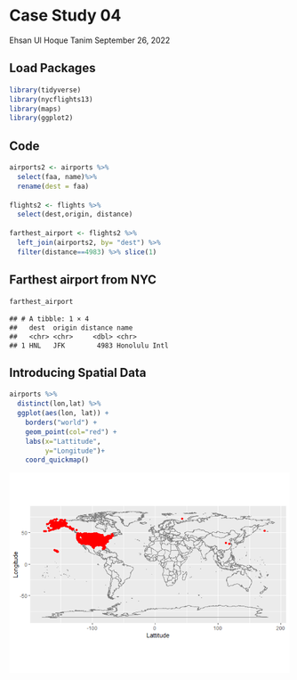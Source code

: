 Case Study 04
================
Ehsan Ul Hoque Tanim
September 26, 2022

## Load Packages

``` r
library(tidyverse)
library(nycflights13)
library(maps)
library(ggplot2)
```

## Code

``` r
airports2 <- airports %>% 
  select(faa, name)%>%
  rename(dest = faa)

flights2 <- flights %>%
  select(dest,origin, distance)

farthest_airport <- flights2 %>% 
  left_join(airports2, by= "dest") %>%
  filter(distance==4983) %>% slice(1)
```

## Farthest airport from NYC

``` r
farthest_airport
```

    ## # A tibble: 1 × 4
    ##   dest  origin distance name         
    ##   <chr> <chr>     <dbl> <chr>        
    ## 1 HNL   JFK        4983 Honolulu Intl

## Introducing Spatial Data

``` r
airports %>%
  distinct(lon,lat) %>%
  ggplot(aes(lon, lat)) +
    borders("world") +
    geom_point(col="red") +
    labs(x="Lattitude",
         y="Longitude")+
    coord_quickmap()
```

![](case_study_04_files/figure-gfm/unnamed-chunk-4-1.png)<!-- -->
